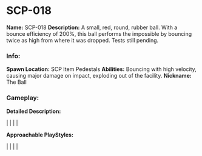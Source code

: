 # SCP-018

**Name:** SCP-018
**Description:** A small, red, round, rubber ball. With a bounce efficiency of 200%, this ball performs the impossible by bouncing twice as high from where it was dropped. Tests still pending.

### Info:

**Spawn Location:** SCP Item Pedestals
**Abilities:** Bouncing with high velocity, causing major damage on impact, exploding out of the facility.
**Nickname:** The Ball

### Gameplay:

**Detailed Description:**

|
|
|
|

**Approachable PlayStyles:**

|
|
|
|